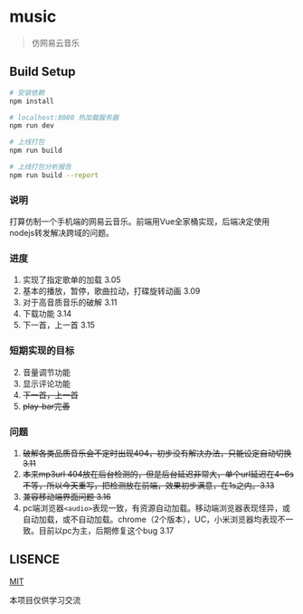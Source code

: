 # music

> 仿网易云音乐

## Build Setup

``` bash
# 安装依赖
npm install

# localhost:8080 热加载服务器
npm run dev

# 上线打包
npm run build

# 上线打包分析报告
npm run build --report
```

### 说明
打算仿制一个手机端的网易云音乐。前端用Vue全家桶实现，后端决定使用nodejs转发解决跨域的问题。

### 进度

1. 实现了指定歌单的加载 3.05
2. 基本的播放，暂停，歌曲拉动，打碟旋转动画 3.09
3. 对于高音质音乐的破解 3.11
4. 下载功能 3.14
5. 下一首，上一首 3.15


### 短期实现的目标

2. 音量调节功能
3. 显示评论功能
4. <span style='text-decoration:line-through'>下一首，上一首
5. <span style='text-decoration:line-through'>play-bar完善

### 问题

1. <span style='text-decoration:line-through'> 破解各类品质音乐会不定时出现404，初步没有解决办法，只能设定自动切换 3.11 
2. <span style='text-decoration:line-through'>本来mp3url 404放在后台检测的，但是后台延迟非常大，单个url延迟在4~6s不等，所以今天重写，把检测放在前端，效果初步满意，在1s之内。3.13
3. <span style='text-decoration:line-through'>兼容移动端界面问题 3.16
4. pc端浏览器`<audio>`表现一致，有资源自动加载。移动端浏览器表现怪异，或自动加载，或不自动加载。chrome（2个版本），UC，小米浏览器均表现不一致。目前以pc为主，后期修复这个bug 3.17


## LISENCE
[MIT](https://opensource.org/licenses/MIT)

本项目仅供学习交流
